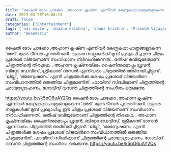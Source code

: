 ```yaml
---
title: "ഷൈൻ ടോം ചാക്കോ ,അഹാന കൃഷ്‍ണ എന്നിവർ കേന്ദ്രകഥാപാത്രങ്ങളാകുന്ന 'അടി' യുടെ ടീസർ പുറത്തിറങ്ങി"
date: 2023-03-28T16:08:13
draft: false
categories: ["Entertainment"]
tags: ['adi movie', 'ahaana krishna', 'ahana krishna', 'Prasobh Vijayan', 'shine tom chacko', 'wayfarer films']
author: "Beaumaris"
---
```


ഷൈൻ ടോം ചാക്കോ ,അഹാന കൃഷ്‍ണ എന്നിവർ കേന്ദ്രകഥാപാത്രങ്ങളാകുന്ന 'അടി' യുടെ ടീസർ പുറത്തിറങ്ങി. വളരെ നാളുകള്‍ക്ക് മുമ്പ് പ്രഖ്യാപിച്ച ഈ ചിത്രം പ്രശോഭ് വിജയനാണ് സംവിധാനം നിർവഹിക്കുന്നത്.. രതീഷ് രവിയുടേതാണ് ചിത്രത്തിന്റെ തിരക്കഥ. . അഹാന കൃഷ്‍ണയ്‍ക്കും ഷൈനിനുമൊപ്പം ധ്രുവന്‍, ബിറ്റോ ഡേവിസ്, ശ്രീകാന്ത് ദാസൻ എന്നിവരും ചിത്രത്തില്‍ അഭിനയിച്ചിട്ടുണ്ട്. 'ലില്ലി', 'അന്വേഷണം' എന്നീ ചിത്രങ്ങൾക്കു ശേഷം പ്രശോഭ് വിജയന്‍റെ സംവിധാനത്തില്‍ ഒരുങ്ങിയ ചിത്രമാണിത്. ഫായിസ് സിദ്ധിഖാണ് ചിത്രത്തിന്റെ ഛായാഗ്രാഹണം. ഗോവിന്ദ് വസന്ത ചിത്രത്തിന്റെ സംഗീതം ഒരുക്കുന്നു.

https://youtu.be/k5pO6uAY2Qs
ഷൈൻ ടോം ചാക്കോ ,അഹാന കൃഷ്‍ണ എന്നിവർ കേന്ദ്രകഥാപാത്രങ്ങളാകുന്ന 'അടി' യുടെ ടീസർ പുറത്തിറങ്ങി. വളരെ നാളുകള്‍ക്ക് മുമ്പ് പ്രഖ്യാപിച്ച ഈ ചിത്രം പ്രശോഭ് വിജയനാണ് സംവിധാനം നിർവഹിക്കുന്നത്.. രതീഷ് രവിയുടേതാണ് ചിത്രത്തിന്റെ തിരക്കഥ. . അഹാന കൃഷ്‍ണയ്‍ക്കും ഷൈനിനുമൊപ്പം ധ്രുവന്‍, ബിറ്റോ ഡേവിസ്, ശ്രീകാന്ത് ദാസൻ എന്നിവരും ചിത്രത്തില്‍ അഭിനയിച്ചിട്ടുണ്ട്. 'ലില്ലി', 'അന്വേഷണം' എന്നീ ചിത്രങ്ങൾക്കു ശേഷം പ്രശോഭ് വിജയന്‍റെ സംവിധാനത്തില്‍ ഒരുങ്ങിയ ചിത്രമാണിത്. ഫായിസ് സിദ്ധിഖാണ് ചിത്രത്തിന്റെ ഛായാഗ്രാഹണം. ഗോവിന്ദ് വസന്ത ചിത്രത്തിന്റെ സംഗീതം ഒരുക്കുന്നു. https://youtu.be/k5pO6uAY2Qs
